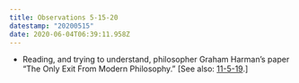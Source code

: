 ```yaml
---
title: Observations 5-15-20
datestamp: "20200515"
date: 2020-06-04T06:39:11.958Z
---
```

- Reading, and trying to understand, philosopher Graham Harman’s paper “The Only Exit From Modern Philosophy.” [See also: [11-5-19](https://spencertweedy.com/observations/20181105/).]